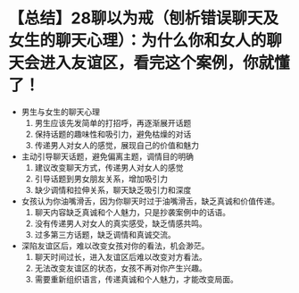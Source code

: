 # 【总结】28聊以为戒（刨析错误聊天及女生的聊天心理）：为什么你和女人的聊天会进入友谊区，看完这个案例，你就懂了！

-   男生与女生的聊天心理
    1.  男生应该先发简单的打招呼，再逐渐展开话题
    2.  保持话题的趣味性和吸引力，避免枯燥的对话
    3.  传递男人对女人的感觉，展现自己的价值和魅力
-   主动引导聊天话题，避免偏离主题，调情目的明确
    1.  建议改变聊天方式，传递男人对女人的感觉
    2.  引导话题到男女朋友关系，增加吸引力
    3.  缺少调情和拉伸关系，聊天缺乏吸引力和深度
-   女孩认为你油嘴滑舌，因为你聊天时过于油嘴滑舌，缺乏真诚和价值传递。
    1.  聊天内容缺乏真诚和个人魅力，只是抄袭案例中的话语。
    2.  没有传递男人对女人的真实感受，缺乏情感共鸣。
    3.  过多第三方话题，缺乏调情和真诚交流。
-   深陷友谊区后，难以改变女孩对你的看法，机会渺茫。
    1.  聊天时间过长，进入友谊区后难以改变对方看法。
    2.  无法改变友谊区的状态，女孩不再对你产生兴趣。
    3.  需要重新组织语言，传递真诚和个人魅力，才能改变局面。